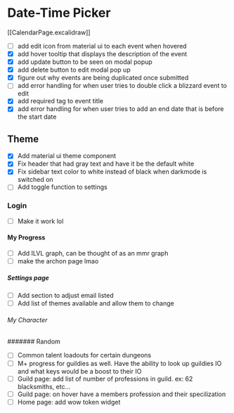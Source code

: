 # Date-Time Picker

[[CalendarPage.excalidraw]]

- [ ] add edit icon from material ui to each event when hovered
- [x] add hover tooltip that displays the description of the event
- [x] add update button to be seen on modal popup
- [x] add delete button to edit modal pop up
- [x] figure out why events are being duplicated once submitted
- [ ] add error handling for when user tries to double click a blizzard event to edit
- [x] add required tag to event title
- [x] add error handling for when user tries to add an end date that is before the start date

## Theme

- [x] Add material ui theme component
- [x] Fix header that had gray text and have it be the default white
- [x] Fix sidebar text color to white instead of black when darkmode is switched on
- [ ] Add toggle function to settings

### Login

- [ ] Make it work lol

#### My Progress

- [ ] Add ILVL graph, can be thought of as an mmr graph
- [ ] make the archon page lmao

##### Settings page

- [ ] Add section to adjust email listed
- [ ] Add list of themes available and allow them to change

###### My Character

####### Random

- [ ] Common talent loadouts for certain dungeons
- [ ] M+ progress for guildies as well. Have the ability to look up guildies IO and what keys would be a boost to their IO
- [ ] Guild page: add list of number of professions in guild. ex: 62 blacksmiths, etc...
- [ ] Guild page: on hover have a members profession and their specilization
- [ ] Home page: add wow token widget

